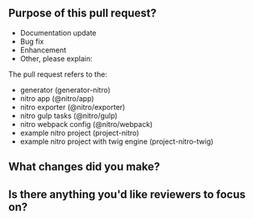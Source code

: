 <!--
Thanks for taking the time to submit a pull request
-->

## Purpose of this pull request? 

<!-- Choose the right options and remove others -->

* Documentation update
* Bug fix
* Enhancement
* Other, please explain:

The pull request refers to the:

* generator (generator-nitro)
* nitro app (@nitro/app)
* nitro exporter (@nitro/exporter)
* nitro gulp tasks (@nitro/gulp)
* nitro webpack config (@nitro/webpack)
* example nitro project (project-nitro)
* example nitro project with twig engine (project-nitro-twig)

## What changes did you make?

<!-- Give an overview -->

## Is there anything you'd like reviewers to focus on?

<!-- Just in case -->
